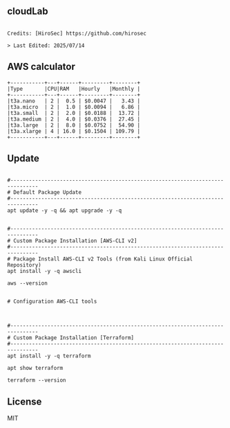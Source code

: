 ## cloudLab
<pre><code>
Credits: [HiroSec] https://github.com/hirosec

> Last Edited: 2025/07/14
</code></pre>



## AWS calculator
```
+-----------+---+------+---------+--------+                       
|Type       |CPU|RAM   |Hourly   |Monthly |         
+-----------+---+------+---------+--------+
|t3a.nano   | 2 |  0.5 | $0.0047 |   3.43 |
|t3a.micro  | 2 |  1.0 | $0.0094 |   6.86 | 
|t3a.small  | 2 |  2.0 | $0.0188 |  13.72 | 
|t3a.medium | 2 |  4.0 | $0.0376 |  27.45 | 
|t3a.large  | 2 |  8.0 | $0.0752 |  54.90 |
|t3a.xlarge | 4 | 16.0 | $0.1504 | 109.79 |
+-----------+---+------+---------+--------+
```

## Update
<pre><code>
#-------------------------------------------------------------------------------
# Default Package Update
#------------------------------------------------------------------------------- 
apt update -y -q && apt upgrade -y -q 
</code></pre>

<pre><code>
#-------------------------------------------------------------------------------
# Custom Package Installation [AWS-CLI v2]
#-------------------------------------------------------------------------------
# Package Install AWS-CLI v2 Tools (from Kali Linux Official Repository)
apt install -y -q awscli

aws --version


# Configuration AWS-CLI tools

</code></pre>


<pre><code>
#-------------------------------------------------------------------------------
# Custom Package Installation [Terraform]
#-------------------------------------------------------------------------------
apt install -y -q terraform

apt show terraform

terraform --version  
</code></pre>
## License

MIT

